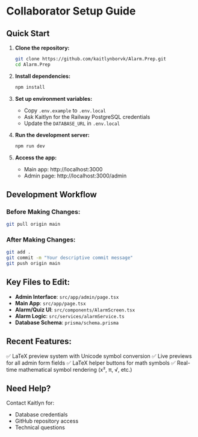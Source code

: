 # Collaborator Setup Guide

## Quick Start

1. **Clone the repository:**
   ```bash
   git clone https://github.com/kaitlynborvk/Alarm.Prep.git
   cd Alarm.Prep
   ```

2. **Install dependencies:**
   ```bash
   npm install
   ```

3. **Set up environment variables:**
   - Copy `.env.example` to `.env.local`
   - Ask Kaitlyn for the Railway PostgreSQL credentials
   - Update the `DATABASE_URL` in `.env.local`

4. **Run the development server:**
   ```bash
   npm run dev
   ```

5. **Access the app:**
   - Main app: http://localhost:3000
   - Admin page: http://localhost:3000/admin

## Development Workflow

### Before Making Changes:
```bash
git pull origin main
```

### After Making Changes:
```bash
git add .
git commit -m "Your descriptive commit message"
git push origin main
```

## Key Files to Edit:

- **Admin Interface**: `src/app/admin/page.tsx`
- **Main App**: `src/app/page.tsx` 
- **Alarm/Quiz UI**: `src/components/AlarmScreen.tsx`
- **Alarm Logic**: `src/services/alarmService.ts`
- **Database Schema**: `prisma/schema.prisma`

## Recent Features:

✅ LaTeX preview system with Unicode symbol conversion
✅ Live previews for all admin form fields
✅ LaTeX helper buttons for math symbols
✅ Real-time mathematical symbol rendering (x², π, √, etc.)

## Need Help?

Contact Kaitlyn for:
- Database credentials
- GitHub repository access
- Technical questions
